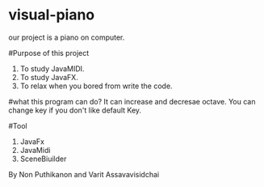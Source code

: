 # visual-piano
our project is a piano on computer. 

#Purpose of this project 
1) To study JavaMIDI.
2) To study JavaFX.
3) To relax when you bored from write the code.

#what this program can do?
It can increase and decresae octave. You can change key if you don't like default Key.

#Tool
1) JavaFx
2) JavaMidi
3) SceneBiuilder

By Non Puthikanon and Varit Assavavisidchai
